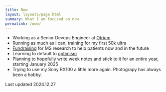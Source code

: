 ```yaml
---
title: Now
layout: layouts/page.html
summary: What I am focused on now.
permalink: /now/
---
```


- Working as a Senior Devops Engineer at [Otrium](https://www.otrium.nl)
- Running as much as I can, training for my first 50k ultra
- [Fundraising](https://www.msmotion.nl/fundraisers/mijndert-stuij) for MS research to help patients now and in the future
- Learning to default to [optimism](https://stephango.com/optimism)
- Planning to hopefully write week notes and stick to it for an entire year, starting January 2025
- Trying to use my Sony RX100 a little more again. Photograpy has always been a hobby.

<p class="muted">Last updated 2024.12.27</p>



